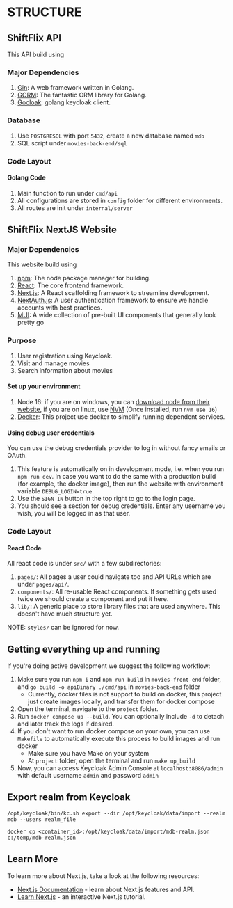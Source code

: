 # STRUCTURE

## ShiftFlix API
This API build using
### Major Dependencies
1.  [Gin](https://gin-gonic.com/): A web framework written in Golang.
2.  [GORM](https://gorm.io/): The fantastic ORM library for Golang.
3.  [Gocloak](https://github.com/Nerzal/gocloak/): golang keycloak client.

### Database
1. Use `POSTGRESQL` with port `5432`, create a new database named `mdb`
2. SQL script under `movies-back-end/sql`

### Code Layout
#### Golang Code

1. Main function to run under `cmd/api`
2. All configurations are stored in `config` folder for different environments.
3. All routes are init under `internal/server`

## ShiftFlix NextJS Website
### Major Dependencies
This website build using
1.  [npm](https://www.npmjs.com/): The node package manager for building.
2.  [React](https://reactjs.org/): The core frontend framework.
3.  [Next.js](https://nextjs.org/): A React scaffolding framework to streamline development.
4.  [NextAuth.js](https://next-auth.js.org/): A user authentication framework to ensure we handle accounts with best
    practices.
5.  [MUI](https://mui.com/): A wide collection of pre-built UI components that generally look pretty go

### Purpose
1. User registration using Keycloak.
2. Visit and manage movies
3. Search information about movies

#### Set up your environment
1.  Node 16: if you are on windows, you can [download node from their website](https://nodejs.org/en/download/releases),
    if you are on linux, use [NVM](https://github.com/nvm-sh/nvm) (Once installed, run `nvm use 16`)
2.  [Docker](https://www.docker.com/): This project use docker to simplify running dependent services.

#### Using debug user credentials

You can use the debug credentials provider to log in without fancy emails or OAuth.

1. This feature is automatically on in development mode, i.e. when you run `npm run dev`. In case you want to do the
   same with a production build (for example, the docker image), then run the website with environment variable
   `DEBUG_LOGIN=true`.
2. Use the `SIGN IN` button in the top right to go to the login page.
3. You should see a section for debug credentials. Enter any username you wish, you will be logged in as that user.


### Code Layout

#### React Code

All react code is under `src/` with a few subdirectories:

1.  `pages/`: All pages a user could navigate too and API URLs which are under `pages/api/`.
2.  `components/`: All re-usable React components. If something gets used twice we should create a component and put it
    here.
3.  `lib/`: A generic place to store library files that are used anywhere. This doesn't have much structure yet.

NOTE: `styles/` can be ignored for now.

## Getting everything up and running

If you're doing active development we suggest the following workflow:

1. Make sure you run `npm i` and `npm run build` in `movies-front-end` folder, and `go build -o apiBinary ./cmd/api` in `movies-back-end` folder
    - Currently, docker files is not support to build on docker, this project just create images locally, and transfer them for docker compose
2. Open the terminal, navigate to the `project` folder.
3. Run `docker compose up --build`. You can optionally include `-d` to
    detach and later track the logs if desired.
4. If you don't want to run docker compose on your own, you can use `Makefile` to automatically execute this process to build images and run docker
    - Make sure you have Make on your system
    - At `project` folder, open the terminal and run `make up_build`
5. Now, you can access Keycloak Admin Console at `localhost:8086/admin` with default username `admin` and password `admin`

## Export realm from Keycloak
```
/opt/keycloak/bin/kc.sh export --dir /opt/keycloak/data/import --realm mdb --users realm_file
```
```
docker cp <container_id>:/opt/keycloak/data/import/mdb-realm.json c:/temp/mdb-realm.json
```
## Learn More

To learn more about Next.js, take a look at the following resources:

- [Next.js Documentation](https://nextjs.org/docs) - learn about Next.js features and API.
- [Learn Next.js](https://nextjs.org/learn) - an interactive Next.js tutorial.

